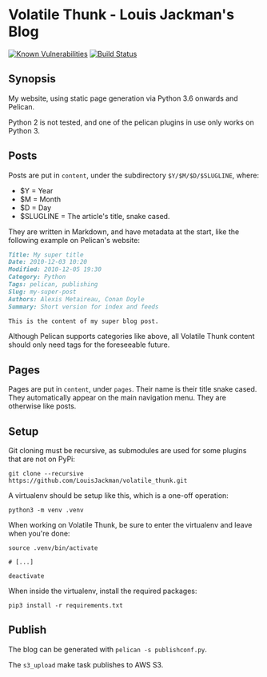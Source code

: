 # Volatile Thunk - Louis Jackman's Blog

[![Known Vulnerabilities](https://snyk.io/test/github/LouisJackman/volatile_thunk/badge.svg)](https://snyk.io/test/github/LouisJackman/volatile_thunk) [![Build Status](https://travis-ci.org/LouisJackman/volatile_thunk.svg?branch=master)](https://travis-ci.org/LouisJackman/volatile_thunk)


## Synopsis

My website, using static page generation via Python 3.6 onwards and Pelican.

Python 2 is not tested, and one of the pelican plugins in use only works on
Python 3.

## Posts

Posts are put in `content`, under the subdirectory `$Y/$M/$D/$SLUGLINE`, where:

* $Y = Year
* $M = Month
* $D = Day
* $SLUGLINE = The article's title, snake cased.

They are written in Markdown, and have metadata at the start, like the
following example on Pelican's website:

```markdown
Title: My super title
Date: 2010-12-03 10:20
Modified: 2010-12-05 19:30
Category: Python
Tags: pelican, publishing
Slug: my-super-post
Authors: Alexis Metaireau, Conan Doyle
Summary: Short version for index and feeds

This is the content of my super blog post.
```

Although Pelican supports categories like above, all Volatile Thunk content
should only need tags for the foreseeable future.

## Pages

Pages are put in `content`, under `pages`. Their name is their title snake
cased. They automatically appear on the main navigation menu. They are otherwise
like posts.

## Setup

Git cloning must be recursive, as submodules are used for some plugins that are
not on PyPi:
```shell
git clone --recursive https://github.com/LouisJackman/volatile_thunk.git
```

A virtualenv should be setup like this, which is a one-off operation:
```shell
python3 -m venv .venv
```

When working on Volatile Thunk, be sure to enter the virtualenv and leave when
you're done:
```shell
source .venv/bin/activate

# [...]

deactivate
```

When inside the virtualenv, install the required packages:
```shell
pip3 install -r requirements.txt
```

## Publish

The blog can be generated with `pelican -s publishconf.py`.

The `s3_upload` make task publishes to AWS S3.
